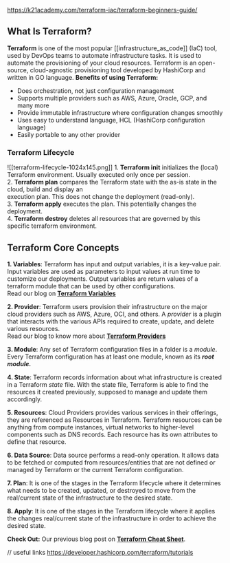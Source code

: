 https://k21academy.com/terraform-iac/terraform-beginners-guide/

## **What Is Terraform?**

**Terraform** is one of the most popular [[infrastructure_as_code]] (IaC) tool, used by DevOps teams to automate infrastructure tasks. It is used to automate the provisioning of your cloud resources. Terraform is an open-source, cloud-agnostic provisioning tool developed by HashiCorp and written in GO language.
**Benefits of using Terraform:**

- Does orchestration, not just configuration management
- Supports multiple providers such as AWS, Azure, Oracle, GCP, and many more
- Provide immutable infrastructure where configuration changes smoothly
- Uses easy to understand language, HCL (HashiCorp configuration language)
- Easily portable to any other provider
### Terraform Lifecycle
![[terraform-lifecycle-1024x145.png]]
1. **Terraform init** initializes the (local) Terraform environment. Usually executed only once per session.  
2. **Terraform plan** compares the Terraform state with the as-is state in the cloud, build and display an  
execution plan. This does not change the deployment (read-only).  
3. **Terraform apply** executes the plan. This potentially changes the deployment.  
4. **Terraform destroy** deletes all resources that are governed by this specific terraform environment.

## **Terraform Core Concepts**

**1. Variables**: Terraform has input and output variables, it is a key-value pair. Input variables are used as parameters to input values at run time to customize our deployments. Output variables are return values of a terraform module that can be used by other configurations.  
Read our blog on **[Terraform Variables](https://k21academy.com/terraform-iac/variables-in-terraform/)**

**2. Provider**: Terraform users provision their infrastructure on the major cloud providers such as AWS, Azure, OCI, and others. A _provider_ is a plugin that interacts with the various APIs required to create, update, and delete various resources.  
Read our blog to know more about **[Terraform Providers](https://k21academy.com/terraform-iac/terraform-providers-overview/)**

**3. Module**: Any set of Terraform configuration files in a folder is a _module_. Every Terraform configuration has at least one module, known as its **_root module._**

**4. State**: Terraform records information about what infrastructure is created in a Terraform _state_ file. With the state file, Terraform is able to find the resources it created previously, supposed to manage and update them accordingly.

**5. Resources**: Cloud Providers provides various services in their offerings, they are referenced as Resources in Terraform. Terraform resources can be anything from compute instances, virtual networks to higher-level components such as DNS records. Each resource has its own attributes to define that resource.

**6. Data Source**: Data source performs a read-only operation. It allows data to be fetched or computed from resources/entities that are not defined or managed by Terraform or the current Terraform configuration.

**7. Plan**: It is one of the stages in the Terraform lifecycle where it determines what needs to be created, updated, or destroyed to move from the real/current state of the infrastructure to the desired state.

**8. Apply**: It is one of the stages in the Terraform lifecycle where it applies the changes real/current state of the infrastructure in order to achieve the desired state.

**Check Out:** Our previous blog post on [**Terraform Cheat Sheet**](https://k21academy.com/terraform-iac/terraform-cheat-sheet/).


// useful links
https://developer.hashicorp.com/terraform/tutorials